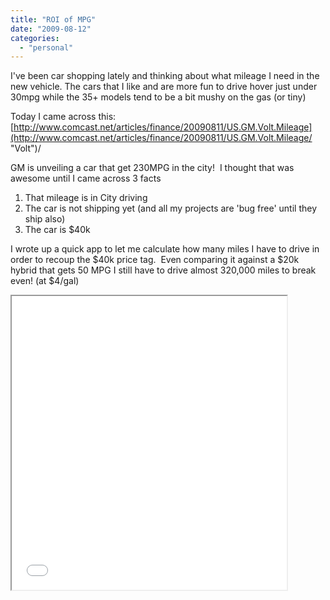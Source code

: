 ```yaml
---
title: "ROI of MPG"
date: "2009-08-12"
categories: 
  - "personal"
---
```


I've been car shopping lately and thinking about what mileage I need in the new vehicle. The cars that I like and are more fun to drive hover just under 30mpg while the 35+ models tend to be a bit mushy on the gas (or tiny)

Today I came across this: [http://www.comcast.net/articles/finance/20090811/US.GM.Volt.Mileage](http://www.comcast.net/articles/finance/20090811/US.GM.Volt.Mileage/ "Volt")/

GM is unveiling a car that get 230MPG in the city!  I thought that was awesome until I came across 3 facts

1. That mileage is in City driving
2. The car is not shipping yet (and all my projects are 'bug free' until they ship also)
3. The car is $40k

I wrote up a quick app to let me calculate how many miles I have to drive in order to recoup the $40k price tag.  Even comparing it against a $20k hybrid that gets 50 MPG I still have to drive almost 320,000 miles to break even! (at $4/gal)

<iframe src="/wp-content/mpg_roi.html" width="440px" height="470px"></iframe>
